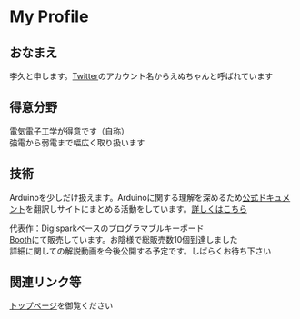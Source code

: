 # My Profile

## おなまえ

李久と申します。[Twitter](https://twitter.com/Nch_MOSFET)のアカウント名からえぬちゃんと呼ばれています

## 得意分野

電気電子工学が得意です（自称）  
強電から弱電まで幅広く取り扱います  

## 技術

Arduinoを少しだけ扱えます。Arduinoに関する理解を深めるため[公式ドキュメント](https://www.arduino.cc/reference/en/)を翻訳しサイトにまとめる活動をしています。[詳しくはこちら](../Arduino/ref)

代表作：Digisparkベースのプログラマブルキーボード  
[Booth](https://nch-mosfet.booth.pm/items/3342532)にて販売しています。お陰様で総販売数10個到達しました  
詳細に関しての解説動画を今後公開する予定です。しばらくお待ち下さい

## 関連リンク等

[トップページ](../README.md#各種リンク)を御覧ください
